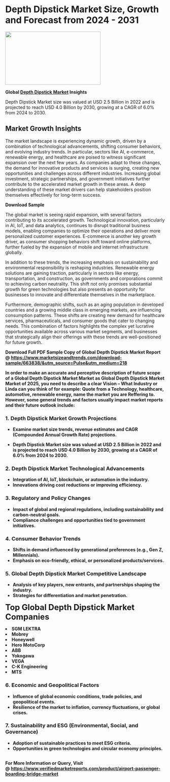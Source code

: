 <H1>Depth Dipstick Market Size, Growth and Forecast from 2024 - 2031</H1><img class="aligncenter size-medium wp-image-584254" src="https://thirdeyenews.in/wp-content/uploads/2024/09/Global-Market-Research-300x168.jpeg" alt="" width="300" height="168" /><p><strong>Global&nbsp;<a href="https://www.marketsizeandtrends.com/download-sample/663838/&amp;utm_source=Pulse&amp;utm_medium=218">Depth Dipstick Market</a> Insights</strong></p><p>Depth Dipstick Market size was valued at USD 2.5 Billion in 2022 and is projected to reach USD 4.0 Billion by 2030, growing at a CAGR of 6.0% from 2024 to 2030.</p><p><h2>Market Growth Insights</h2> <p>The market landscape is experiencing dynamic growth, driven by a combination of technological advancements, shifting consumer behaviors, and evolving industry trends. In particular, sectors like AI, e-commerce, renewable energy, and healthcare are poised to witness significant expansion over the next few years. As companies adapt to these changes, the demand for innovative products and services is surging, creating new opportunities and challenges across different industries. Increasing global investment, strategic partnerships, and government initiatives further contribute to the accelerated market growth in these areas. A deep understanding of these market drivers can help stakeholders position themselves effectively for long-term success.</p> <p><strong>Download Sample</strong></p> <p>The global market is seeing rapid expansion, with several factors contributing to its accelerated growth. Technological innovation, particularly in AI, IoT, and data analytics, continues to disrupt traditional business models, enabling companies to optimize their operations and deliver more personalized customer experiences. E-commerce is another key growth driver, as consumer shopping behaviors shift toward online platforms, further fueled by the expansion of mobile and internet infrastructure globally.</p> <p>In addition to these trends, the increasing emphasis on sustainability and environmental responsibility is reshaping industries. Renewable energy solutions are gaining traction, particularly in sectors like energy, transportation, and construction, as governments and corporations commit to achieving carbon neutrality. This shift not only promises substantial growth for green technologies but also presents an opportunity for businesses to innovate and differentiate themselves in the marketplace.</p> <p>Furthermore, demographic shifts, such as an aging population in developed countries and a growing middle class in emerging markets, are influencing consumption patterns. These shifts are creating new demand for healthcare services, pharmaceuticals, and consumer goods that cater to changing needs. This combination of factors highlights the complex yet lucrative opportunities available across various market segments, and businesses that strategically align their offerings with these trends are well-positioned for future growth.</p> <p><strong></p><p><span class=""><strong>Download Full PDF Sample Copy of Global Depth Dipstick Market Report</strong> @ <a href="https://www.marketsizeandtrends.com/download-sample/663838/&amp;utm_source=Pulse&amp;utm_medium=218" target="_blank">https://www.marketsizeandtrends.com/download-sample/663838/&amp;utm_source=Pulse&amp;utm_medium=218</a></span></p><p>In order to make an accurate and perceptive description of future scope of a Global&nbsp;Depth Dipstick Market Market as Global&nbsp;Depth Dipstick Market Market of 2025, you need to describe a clear Vision &ndash; What Industry or Linda can you think of for example: Quote from a Technology, healthcare, automotive, renewable energy, name the market you are Reffering to. However, some general trends and factors usually impact market reports and their future outlook include:</p><h3>1.&nbsp;<strong>Depth Dipstick Market Growth Projections</strong></h3><ul><li>Examine market size trends, revenue estimates and CAGR (Compounded Annual Growth Rate) projections.</li><li><p>Depth Dipstick Market size was valued at USD 2.5 Billion in 2022 and is projected to reach USD 4.0 Billion by 2030, growing at a CAGR of 6.0% from 2024 to 2030.</p></li></ul><h3>2.&nbsp;<strong>Depth Dipstick Market Technological Advancements</strong></h3><ul><li>Integration of AI, IoT, blockchain, or automation in the industry.</li><li>Innovations driving cost reductions or improving efficiency.</li></ul><h3>3.&nbsp;<strong>Regulatory and Policy Changes</strong></h3><ul><li>Impact of global and regional regulations, including sustainability and carbon-neutral goals.</li><li>Compliance challenges and opportunities tied to government initiatives.</li></ul><h3>4.&nbsp;<strong>Consumer Behavior Trends</strong></h3><ul><li>Shifts in demand influenced by generational preferences (e.g., Gen Z, Millennials).</li><li>Emphasis on eco-friendly, ethical, or personalized products/services.</li></ul><h3>5.&nbsp;<strong>Global Depth Dipstick Market Competitive Landscape</strong></h3><ul><li>Analysis of key players, new entrants, and partnerships shaping the industry.</li><li>Strategies for differentiation and market penetration.</li></ul><p data-pm-slice="1 1 []"><span style="color: inherit; font-family: inherit; font-size: 25px;">Top Global Depth Dipstick Market Companies</span></p><div class="" data-test-id=""><p><li>SGM LEKTRA</li><li> Mobrey</li><li> Honeywell</li><li> Hero MotoCorp</li><li> ABB</li><li> Yokogawa</li><li> VEGA</li><li> C-K Engineering</li><li> MTS</li></p></div><h3>6.&nbsp;<strong>Economic and Geopolitical Factors</strong></h3><ul><li>Influence of global economic conditions, trade policies, and geopolitical events.</li><li>Resilience of the market to inflation, currency fluctuations, or global crises.</li></ul><h3>7.&nbsp;<strong>Sustainability and ESG (Environmental, Social, and Governance)</strong></h3><ul><li>Adoption of sustainable practices to meet ESG criteria.</li><li>Opportunities in green technologies and circular economy principles.</li></ul><h2><strong style="font-size: 14px;">For More Information or Query, Visit @&nbsp;</strong><a style="background-color: #ffffff; font-size: 14px;" href="https://www.marketsizeandtrends.com/report/depth-dipstick-market/" target="_blank">https://www.verifiedmarketreports.com/product/airport-passenger-boarding-bridge-market</a></h2>
